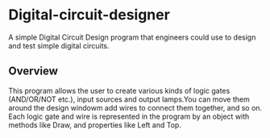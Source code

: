 # Digital-circuit-designer
A simple Digital Circuit Design program that engineers could use to design and test simple digital circuits.

## Overview
This program allows the user to create various kinds of logic gates (AND/OR/NOT etc.), input sources and output 
lamps.You can move them around the design windowm add wires to connect them together, and so on. Each logic gate
and wire is represented in the program by an object with methods like Draw, and properties like Left and Top.
